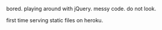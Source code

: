 bored. playing around with jQuery. messy code. do not look.

first time serving static files on heroku.
